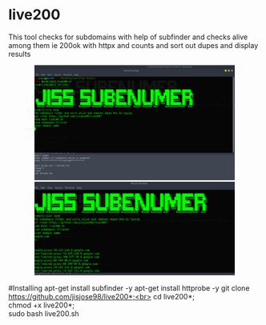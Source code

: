 # live200
This tool checks for subdomains with help of subfinder and checks alive among them ie 200ok with httpx and counts and sort out dupes and display results


<div align="center">
    <img src="/2021-12-25 20_56_02-Parrot Security (snapshot bk) [Running] - Oracle VM VirtualBox.png" width="400px"</img> 
</div>
<div align="center">
    <img src="/2021-12-25 20_56_56-Parrot Security (snapshot bk) [Running] - Oracle VM VirtualBox.png" width="400px"</img> 
</div>


#Installing
apt-get install subfinder -y
apt-get install httprobe -y
git clone https://github.com/jisjose98/live200*;<br>
cd live200*;<br>
chmod +x live200*;<br>
sudo bash live200.sh<br>
